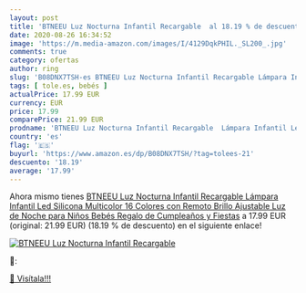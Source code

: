 ```yaml
---
layout: post
title: 'BTNEEU Luz Nocturna Infantil Recargable  al 18.19 % de descuento'
date: 2020-08-26 16:34:52
image: 'https://m.media-amazon.com/images/I/4129DqkPHIL._SL200_.jpg'
comments: true
category: ofertas
author: ring
slug: 'B08DNX7TSH-es BTNEEU Luz Nocturna Infantil Recargable Lámpara Infantil...'
tags: [ tole.es, bebés ]
actualPrice: 17.99 EUR
currency: EUR
price: 17.99
comparePrice: 21.99 EUR
prodname: 'BTNEEU Luz Nocturna Infantil Recargable  Lámpara Infantil Led Silicona Multicolor 16 Colores con Remoto  Brillo Ajustable Luz de Noche para Niños Bebés Regalo de Cumpleaños y Fiestas'
country: 'es'
flag: '🇪🇸'
buyurl: 'https://www.amazon.es/dp/B08DNX7TSH/?tag=tolees-21'
descuento: '18.19'
average: '17.99'
---
```


Ahora mismo tienes [BTNEEU Luz Nocturna Infantil Recargable  Lámpara Infantil Led Silicona Multicolor 16 Colores con Remoto  Brillo Ajustable Luz de Noche para Niños Bebés Regalo de Cumpleaños y Fiestas](https://www.amazon.es/dp/B08DNX7TSH/?tag=tolees-21) a 17.99 EUR (original: 21.99 EUR) (18.19 %  de descuento) en el siguiente enlace!

[![BTNEEU Luz Nocturna Infantil Recargable ](https://m.media-amazon.com/images/I/4129DqkPHIL._SL200_.jpg)](https://www.amazon.es/dp/B08DNX7TSH/?tag=tolees-21)

🔎:


[🛒 Visítala!!!](https://www.amazon.es/dp/B08DNX7TSH/?tag=tolees-21)
